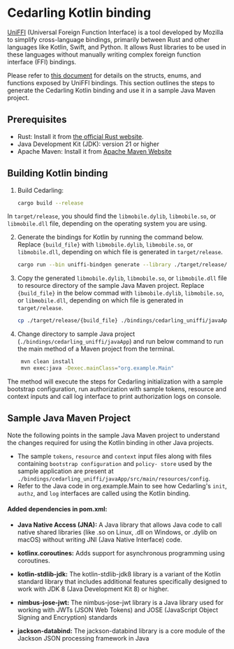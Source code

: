 # Cedarling Kotlin binding 

[UniFFI](https://mozilla.github.io/uniffi-rs/latest/) (Universal Foreign Function Interface) is a tool developed by Mozilla to simplify cross-language bindings, primarily between Rust and other languages like Kotlin, Swift, and Python. It allows Rust libraries to be used in these languages without manually writing complex foreign function interface (FFI) bindings.

Please refer to [this document](./cedarling-uniffi.md) for details on the structs, enums, and functions exposed by UniFFI bindings. This section outlines the steps to generate the Cedarling Kotlin binding and use it in a sample Java Maven project.

## Prerequisites

- Rust: Install it from [the official Rust website](https://www.rust-lang.org/tools/install).
- Java Development Kit (JDK): version 21 or higher
- Apache Maven: Install it from [Apache Maven Website](https://maven.apache.org/download.cgi)

## Building Kotlin binding

1. Build Cedarling:

    ```bash
    cargo build --release
    ```
In `target/release`, you should find the `libmobile.dylib`, `libmobile.so`, or `libmobile.dll` file, depending on the operating system you are using.

2. Generate the bindings for Kotlin by running the command below. Replace `{build_file}` with `libmobile.dylib`, `libmobile.so`, or `libmobile.dll`, depending on which file is generated in `target/release`.

    ```bash
    cargo run --bin uniffi-bindgen generate --library ./target/release/{build_file} --language kotlin --out-dir ./bindings/cedarling_uniffi/javaApp/src/main/kotlin/org/example
    ```

3. Copy the generated `libmobile.dylib`, `libmobile.so`, or `libmobile.dll` file to resource directory of the sample Java Maven project. Replace `{build_file}` in the below commad with `libmobile.dylib`, `libmobile.so`, or `libmobile.dll`, depending on which file is generated in `target/release`.

    ```bash
    cp ./target/release/{build_file} ./bindings/cedarling_uniffi/javaApp/src/main/resources
    ```

4. Change directory to sample Java project (`./bindings/cedarling_uniffi/javaApp`) and run below command to run the main method of a Maven project from the terminal.

    ```bash
     mvn clean install
     mvn exec:java -Dexec.mainClass="org.example.Main"
    ```

The method will execute the steps for Cedarling initialization with a sample bootstrap configuration, run authorization with sample tokens, resource and context inputs and call log interface to print authorization logs on console. 

## Sample Java Maven Project

Note the following points in the sample Java Maven project to understand the changes required for using the Kotlin binding in other Java projects.

- The sample `tokens`, `resource` and `context` input files along with files containing `bootstrap configuration` and `policy- store` used by the sample application are present at `./bindings/cedarling_uniffi/javaApp/src/main/resources/config`.
- Refer to the Java code in org.example.Main to see how Cedarling's `init`, `authz`, and `log` interfaces are called using the Kotlin binding.

#### Added dependencies in pom.xml:

- **Java Native Access (JNA):** A Java library that allows Java code to call native shared libraries (like .so on Linux, .dll on Windows, or .dylib on macOS) without writing JNI (Java Native Interface) code. 

- **kotlinx.coroutines:** Adds support for asynchronous programming using coroutines.

- **kotlin-stdlib-jdk:** The kotlin-stdlib-jdk8 library is a variant of the Kotlin standard library that includes additional features specifically designed to work with JDK 8 (Java Development Kit 8) or higher.

- **nimbus-jose-jwt:** The nimbus-jose-jwt library is a Java library used for working with JWTs (JSON Web Tokens) and JOSE (JavaScript Object Signing and Encryption) standards

- **jackson-databind:** The jackson-databind library is a core module of the Jackson JSON processing framework in Java
